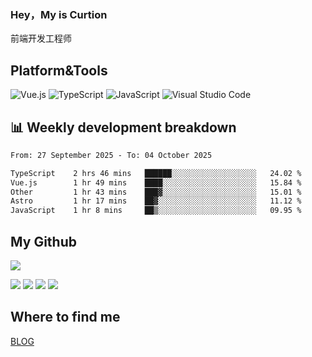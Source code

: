 ### Hey，My is Curtion
前端开发工程师
## Platform&Tools

![Vue.js](https://img.shields.io/badge/-Vue.js-4FC08D?style=flat-square&logo=Vue.js&logoColor=white)
![TypeScript](https://img.shields.io/badge/-TypeScript-007ACC?style=flat-square&logo=typescript&logoColor=white)
![JavaScript](https://img.shields.io/badge/-JavaScript-F7DF1E?style=flat-square&logo=javascript&logoColor=black)
![Visual Studio Code](https://img.shields.io/badge/-VSCode-007ACC?style=flat-square&logo=Visual-Studio-Code&logoColor=white)

## 📊 Weekly development breakdown

<!--START_SECTION:waka-->

```txt
From: 27 September 2025 - To: 04 October 2025

TypeScript    2 hrs 46 mins   ██████░░░░░░░░░░░░░░░░░░░   24.02 %
Vue.js        1 hr 49 mins    ████░░░░░░░░░░░░░░░░░░░░░   15.84 %
Other         1 hr 43 mins    ███▓░░░░░░░░░░░░░░░░░░░░░   15.01 %
Astro         1 hr 17 mins    ██▓░░░░░░░░░░░░░░░░░░░░░░   11.12 %
JavaScript    1 hr 8 mins     ██▒░░░░░░░░░░░░░░░░░░░░░░   09.95 %
```

<!--END_SECTION:waka-->

## My Github

![](http://github-profile-summary-cards.vercel.app/api/cards/profile-details?username=curtion&theme=nord_bright)

![](http://github-profile-summary-cards.vercel.app/api/cards/stats?username=curtion&theme=nord_bright)
![](http://github-profile-summary-cards.vercel.app/api/cards/productive-time?username=curtion&theme=nord_bright&utcOffset=8)
![](http://github-profile-summary-cards.vercel.app/api/cards/repos-per-language?username=curtion&theme=nord_bright)
![](http://github-profile-summary-cards.vercel.app/api/cards/most-commit-language?username=curtion&theme=nord_bright)

## Where to find me

[BLOG](https://blog.3gxk.net)
